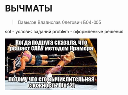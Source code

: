 # ВЫЧМАТЫ
>Давыдов Владислав Олегович Б04-005

sol - условия заданий
problem - оформленные решения

![image](intro.jpeg)
